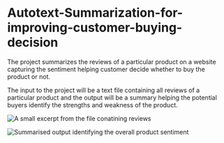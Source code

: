 # Autotext-Summarization-for-improving-customer-buying-decision
The project summarizes the reviews of a particular product on a website capturing the sentiment helping customer decide whether to buy the product or not.

The input to the project will be a text file containing all reviews of a particular product and the output will be a summary helping the potential buyers identify the strengths and weakness of the product.

![A small excerpt from the file conatining reviews](https://user-images.githubusercontent.com/51110977/68645253-7c03f700-053d-11ea-8287-1ce39dbcdb6c.PNG)
 
![Summarised output identifying the overall product sentiment](https://user-images.githubusercontent.com/51110977/68645334-b1a8e000-053d-11ea-82be-5da07733f18d.PNG)

